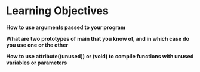 # Learning Objectives

**How to use arguments passed to your program**

**What are two prototypes of main that you know of, and in which case do you use one or the other**

**How to use __attribute__((unused)) or (void) to compile functions with unused variables or parameters**

